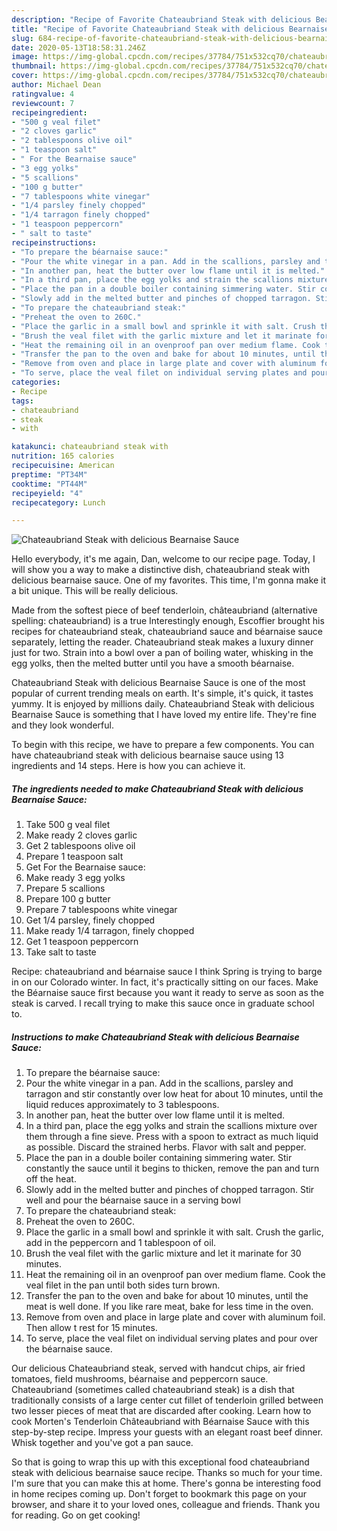 ```yaml
---
description: "Recipe of Favorite Chateaubriand Steak with delicious Bearnaise Sauce"
title: "Recipe of Favorite Chateaubriand Steak with delicious Bearnaise Sauce"
slug: 684-recipe-of-favorite-chateaubriand-steak-with-delicious-bearnaise-sauce
date: 2020-05-13T18:58:31.246Z
image: https://img-global.cpcdn.com/recipes/37784/751x532cq70/chateaubriand-steak-with-delicious-bearnaise-sauce-recipe-main-photo.jpg
thumbnail: https://img-global.cpcdn.com/recipes/37784/751x532cq70/chateaubriand-steak-with-delicious-bearnaise-sauce-recipe-main-photo.jpg
cover: https://img-global.cpcdn.com/recipes/37784/751x532cq70/chateaubriand-steak-with-delicious-bearnaise-sauce-recipe-main-photo.jpg
author: Michael Dean
ratingvalue: 4
reviewcount: 7
recipeingredient:
- "500 g veal filet"
- "2 cloves garlic"
- "2 tablespoons olive oil"
- "1 teaspoon salt"
- " For the Bearnaise sauce"
- "3 egg yolks"
- "5 scallions"
- "100 g butter"
- "7 tablespoons white vinegar"
- "1/4 parsley finely chopped"
- "1/4 tarragon finely chopped"
- "1 teaspoon peppercorn"
- " salt to taste"
recipeinstructions:
- "To prepare the béarnaise sauce:"
- "Pour the white vinegar in a pan. Add in the scallions, parsley and tarragon and stir constantly over low heat for about 10 minutes, until the liquid reduces approximately to 3 tablespoons."
- "In another pan, heat the butter over low flame until it is melted."
- "In a third pan, place the egg yolks and strain the scallions mixture over them through a fine sieve. Press with a spoon to extract as much liquid as possible. Discard the strained herbs. Flavor with salt and pepper."
- "Place the pan in a double boiler containing simmering water. Stir constantly the sauce until it begins to thicken, remove the pan and turn off the heat."
- "Slowly add in the melted butter and pinches of chopped tarragon. Stir well and pour the béarnaise sauce in a serving bowl"
- "To prepare the chateaubriand steak:"
- "Preheat the oven to 260C."
- "Place the garlic in a small bowl and sprinkle it with salt. Crush the garlic, add in the peppercorn and 1 tablespoon of oil."
- "Brush the veal filet with the garlic mixture and let it marinate for 30 minutes."
- "Heat the remaining oil in an ovenproof pan over medium flame. Cook the veal filet in the pan until both sides turn brown."
- "Transfer the pan to the oven and bake for about 10 minutes, until the meat is well done. If you like rare meat, bake for less time in the oven."
- "Remove from oven and place in large plate and cover with aluminum foil. Then allow t rest for 15 minutes."
- "To serve, place the veal filet on individual serving plates and pour over the béarnaise sauce."
categories:
- Recipe
tags:
- chateaubriand
- steak
- with

katakunci: chateaubriand steak with 
nutrition: 165 calories
recipecuisine: American
preptime: "PT34M"
cooktime: "PT44M"
recipeyield: "4"
recipecategory: Lunch

---
```



![Chateaubriand Steak with delicious Bearnaise Sauce](https://img-global.cpcdn.com/recipes/37784/751x532cq70/chateaubriand-steak-with-delicious-bearnaise-sauce-recipe-main-photo.jpg)

Hello everybody, it's me again, Dan, welcome to our recipe page. Today, I will show you a way to make a distinctive dish, chateaubriand steak with delicious bearnaise sauce. One of my favorites. This time, I'm gonna make it a bit unique. This will be really delicious.

Made from the softest piece of beef tenderloin, châteaubriand (alternative spelling: chateaubriand) is a true Interestingly enough, Escoffier brought his recipes for chateaubriand steak, chateaubriand sauce and béarnaise sauce separately, letting the reader. Chateaubriand steak makes a luxury dinner just for two. Strain into a bowl over a pan of boiling water, whisking in the egg yolks, then the melted butter until you have a smooth béarnaise.

Chateaubriand Steak with delicious Bearnaise Sauce is one of the most popular of current trending meals on earth. It's simple, it's quick, it tastes yummy. It is enjoyed by millions daily. Chateaubriand Steak with delicious Bearnaise Sauce is something that I have loved my entire life. They're fine and they look wonderful.


To begin with this recipe, we have to prepare a few components. You can have chateaubriand steak with delicious bearnaise sauce using 13 ingredients and 14 steps. Here is how you can achieve it.

<!--inarticleads1-->

##### The ingredients needed to make Chateaubriand Steak with delicious Bearnaise Sauce:

1. Take 500 g veal filet
1. Make ready 2 cloves garlic
1. Get 2 tablespoons olive oil
1. Prepare 1 teaspoon salt
1. Get  For the Bearnaise sauce:
1. Make ready 3 egg yolks
1. Prepare 5 scallions
1. Prepare 100 g butter
1. Prepare 7 tablespoons white vinegar
1. Get 1/4 parsley, finely chopped
1. Make ready 1/4 tarragon, finely chopped
1. Get 1 teaspoon peppercorn
1. Take  salt to taste


Recipe: chateaubriand and béarnaise sauce I think Spring is trying to barge in on our Colorado winter. In fact, it&#39;s practically sitting on our faces. Make the Béarnaise sauce first because you want it ready to serve as soon as the steak is carved. I recall trying to make this sauce once in graduate school to. 

<!--inarticleads2-->

##### Instructions to make Chateaubriand Steak with delicious Bearnaise Sauce:

1. To prepare the béarnaise sauce:
1. Pour the white vinegar in a pan. Add in the scallions, parsley and tarragon and stir constantly over low heat for about 10 minutes, until the liquid reduces approximately to 3 tablespoons.
1. In another pan, heat the butter over low flame until it is melted.
1. In a third pan, place the egg yolks and strain the scallions mixture over them through a fine sieve. Press with a spoon to extract as much liquid as possible. Discard the strained herbs. Flavor with salt and pepper.
1. Place the pan in a double boiler containing simmering water. Stir constantly the sauce until it begins to thicken, remove the pan and turn off the heat.
1. Slowly add in the melted butter and pinches of chopped tarragon. Stir well and pour the béarnaise sauce in a serving bowl
1. To prepare the chateaubriand steak:
1. Preheat the oven to 260C.
1. Place the garlic in a small bowl and sprinkle it with salt. Crush the garlic, add in the peppercorn and 1 tablespoon of oil.
1. Brush the veal filet with the garlic mixture and let it marinate for 30 minutes.
1. Heat the remaining oil in an ovenproof pan over medium flame. Cook the veal filet in the pan until both sides turn brown.
1. Transfer the pan to the oven and bake for about 10 minutes, until the meat is well done. If you like rare meat, bake for less time in the oven.
1. Remove from oven and place in large plate and cover with aluminum foil. Then allow t rest for 15 minutes.
1. To serve, place the veal filet on individual serving plates and pour over the béarnaise sauce.


Our delicious Chateaubriand steak, served with handcut chips, air fried tomatoes, field mushrooms, béarnaise and peppercorn sauce. Chateaubriand (sometimes called chateaubriand steak) is a dish that traditionally consists of a large center cut fillet of tenderloin grilled between two lesser pieces of meat that are discarded after cooking. Learn how to cook Morten&#39;s Tenderloin Châteaubriand with Béarnaise Sauce with this step-by-step recipe. Impress your guests with an elegant roast beef dinner. Whisk together and you&#39;ve got a pan sauce. 

So that is going to wrap this up with this exceptional food chateaubriand steak with delicious bearnaise sauce recipe. Thanks so much for your time. I'm sure that you can make this at home. There's gonna be interesting food in home recipes coming up. Don't forget to bookmark this page on your browser, and share it to your loved ones, colleague and friends. Thank you for reading. Go on get cooking!
